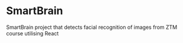 # SmartBrain
SmartBrain project that detects facial recognition of images from ZTM course utilising React

